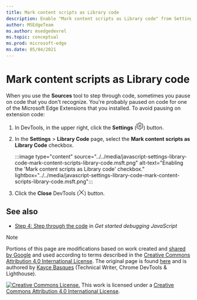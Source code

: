 ```yaml
---
title: Mark content scripts as Library code
description: Enable "Mark content scripts as Library code" from Settings > Framework Library Code.
author: MSEdgeTeam
ms.author: msedgedevrel
ms.topic: conceptual
ms.prod: microsoft-edge
ms.date: 05/04/2021
---
```

<!-- Copyright Kayce Basques

   Licensed under the Apache License, Version 2.0 (the "License");
   you may not use this file except in compliance with the License.
   You may obtain a copy of the License at

       https://www.apache.org/licenses/LICENSE-2.0

   Unless required by applicable law or agreed to in writing, software
   distributed under the License is distributed on an "AS IS" BASIS,
   WITHOUT WARRANTIES OR CONDITIONS OF ANY KIND, either express or implied.
   See the License for the specific language governing permissions and
   limitations under the License.  -->
# Mark content scripts as Library code

When you use the **Sources** tool to step through code, sometimes you pause on code that you don't recognize.  You're probably paused on code for one of the Microsoft Edge Extensions that you installed.  To avoid pausing on extension code:

1.  In DevTools, in the upper right, click the **Settings** (![Settings icon.](../../media/settings-gear-icon-light-theme.png)) button.

1. In the **Settings** > **Library Code** page, select the **Mark content scripts as Library Code** checkbox.

   :::image type="content" source="../../media/javascript-settings-library-code-mark-content-scripts-library-code.msft.png" alt-text="Enabling the 'Mark content scripts as Library code' checkbox." lightbox="../../media/javascript-settings-library-code-mark-content-scripts-library-code.msft.png":::

1. Click the **Close** DevTools (![Close DevTools icon.](../../media/close-devtools-icon-light-theme.png)) button.


<!-- ====================================================================== -->
## See also

* [Step 4: Step through the code](../index.md#step-4-step-through-the-code) in _Get started debugging JavaScript_


<!-- ====================================================================== -->
> [!NOTE]
> Portions of this page are modifications based on work created and [shared by Google](https://developers.google.com/terms/site-policies) and used according to terms described in the [Creative Commons Attribution 4.0 International License](https://creativecommons.org/licenses/by/4.0).
> The original page is found [here](https://developer.chrome.com/docs/devtools/javascript/ignore-chrome-extension-scripts/) and is authored by [Kayce Basques](https://developers.google.com/web/resources/contributors#kayce-basques) (Technical Writer, Chrome DevTools & Lighthouse).

[![Creative Commons License.](https://i.creativecommons.org/l/by/4.0/88x31.png)](https://creativecommons.org/licenses/by/4.0)
This work is licensed under a [Creative Commons Attribution 4.0 International License](https://creativecommons.org/licenses/by/4.0).
